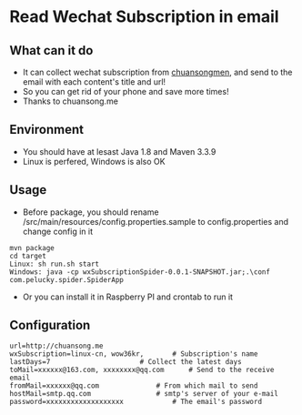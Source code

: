 # Read Wechat Subscription in email

## What can it do
- It can collect wechat subscription from [chuansongmen](http://chuansong.me), and send to the email with each content's title and url!
- So you can get rid of your phone and save more times!
- Thanks to chuansong.me

## Environment
- You should have at lesast Java 1.8 and Maven 3.3.9
- Linux is perfered, Windows is also OK

## Usage
- Before package, you should rename /src/main/resources/config.properties.sample to config.properties and change config in it

```
mvn package
cd target
Linux: sh run.sh start
Windows: java -cp wxSubscriptionSpider-0.0.1-SNAPSHOT.jar;.\conf com.pelucky.spider.SpiderApp
```

- Or you can install it in Raspberry PI and crontab to run it


## Configuration

```
url=http://chuansong.me
wxSubscription=linux-cn, wow36kr,	    # Subscription's name
lastDays=7  				    # Collect the latest days
toMail=xxxxxx@163.com, xxxxxxxx@qq.com      # Send to the receive email
fromMail=xxxxxx@qq.com			    # From which mail to send
hostMail=smtp.qq.com			    # smtp's server of your e-mail
password=xxxxxxxxxxxxxxxxxxx		    # The email's password
```
